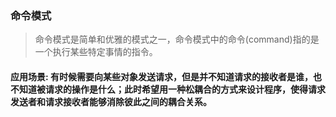 ### 命令模式
> 命令模式是简单和优雅的模式之一，命令模式中的命令(command)指的是一个执行某些特定事情的指令。

#### 应用场景: 有时候需要向某些对象发送请求，但是并不知道请求的接收者是谁，也不知道被请求的操作是什么；此时希望用一种松耦合的方式来设计程序，使得请求发送者和请求接收者能够消除彼此之间的耦合关系。



